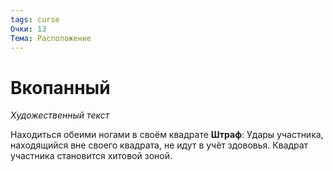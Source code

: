 ```yaml
---
tags: curse
Очки: 13
Тема: Расположение
---
```


# Вкопанный

*Художественный текст*

Находиться обеими ногами в своём квадрате
**Штраф**: Удары участника, находящийся вне своего квадрата, не идут в учёт здововья. Квадрат участника становится хитовой зоной.